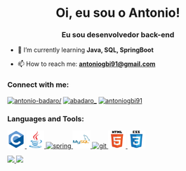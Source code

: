 <h1 align="center">Oi, eu sou o Antonio!</h1>
<h3 align="center">Eu sou desenvolvedor back-end</h3>



- 🌱 I’m currently learning **Java, SQL, SpringBoot**

- 📫 How to reach me: **antoniogbi91@gmail.com**

<h3 align="left">Connect with me:</h3>
<p align="left">
<a href="https://linkedin.com/in/antonio-badaro/" target="blank"><img align="center" src="https://raw.githubusercontent.com/rahuldkjain/github-profile-readme-generator/master/src/images/icons/Social/linked-in-alt.svg" alt="antonio-badaro/" height="30" width="40" /></a>
<a href="https://instagram.com/abadaro_" target="blank"><img align="center" src="https://raw.githubusercontent.com/rahuldkjain/github-profile-readme-generator/master/src/images/icons/Social/instagram.svg" alt="abadaro_" height="30" width="40" /></a>
<a href="https://www.hackerrank.com/antoniogbi91" target="blank"><img align="center" src="https://raw.githubusercontent.com/rahuldkjain/github-profile-readme-generator/master/src/images/icons/Social/hackerrank.svg" alt="antoniogbi91" height="30" width="40" /></a>
</p>

<h3 align="left">Languages and Tools:</h3>
<p align="left"> 
<a href="https://www.cprogramming.com/" target="_blank" rel="noreferrer"> <img src="https://raw.githubusercontent.com/devicons/devicon/master/icons/c/c-original.svg" alt="c" width="40" height="40"/> </a>  
<a href="https://www.java.com" target="_blank" rel="noreferrer"> <img src="https://raw.githubusercontent.com/devicons/devicon/master/icons/java/java-original.svg" alt="java" width="40" height="40"/> </a>  
<a href="https://spring.io/" target="_blank" rel="noreferrer"> <img src="https://www.vectorlogo.zone/logos/springio/springio-icon.svg" alt="spring" width="40" height="40"/> </a> 
<a href="https://www.mysql.com/" target="_blank" rel="noreferrer"> <img src="https://raw.githubusercontent.com/devicons/devicon/master/icons/mysql/mysql-original-wordmark.svg" alt="mysql" width="40" height="40"/> </a>
<a href="https://git-scm.com/" target="_blank" rel="noreferrer"> <img src="https://www.vectorlogo.zone/logos/git-scm/git-scm-icon.svg" alt="git" width="40" height="40"/> </a>
<a href="https://www.w3.org/html/" target="_blank" rel="noreferrer"> <img src="https://raw.githubusercontent.com/devicons/devicon/master/icons/html5/html5-original-wordmark.svg" alt="html5" width="40" height="40"/> </a>  
<a href="https://www.w3schools.com/css/" target="_blank" rel="noreferrer"> <img src="https://raw.githubusercontent.com/devicons/devicon/master/icons/css3/css3-original-wordmark.svg" alt="css3" width="40" height="40"/> </a> </p>
  


<div align="left">
  <a href="https://github.com/antoniobadaro">
  <img height="180em" src="https://github-readme-stats.vercel.app/api?username=antoniobadaro&count_private=true&theme=dark&show_icons=true&locale=en"/>
  <img height="180em" src="https://github-readme-stats.vercel.app/api/top-langs?username=antoniobadaro&layout=compact&langs_count=7&theme=dark&show_icons=true&locale=en"/>
</div>

